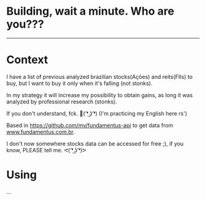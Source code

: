 # Building, wait a minute. Who are you???

-------

# Context

I have a list of previous analyzed brazilian stocks(Ações) and reits(FIIs) to buy, but I want to buy it only when it's falling (not stonks).

In my strategy it will increase my possibility to obtain gains, as long it was analyzed by professional research (stonks).

If you don't understand, fck. 🖕( ͡❛ ͜ʖ ͡❛) (I'm practicing my English here rs')

Based in https://github.com/mv/fundamentus-api to get data from www.fundamentus.com.br. 

I don't now somewhere stocks data can be accessed for free ;), if you know, PLEASE tell me. ᕙ( ͡❛ ͜ʖ ͡❛)ᕗ

# Using
...